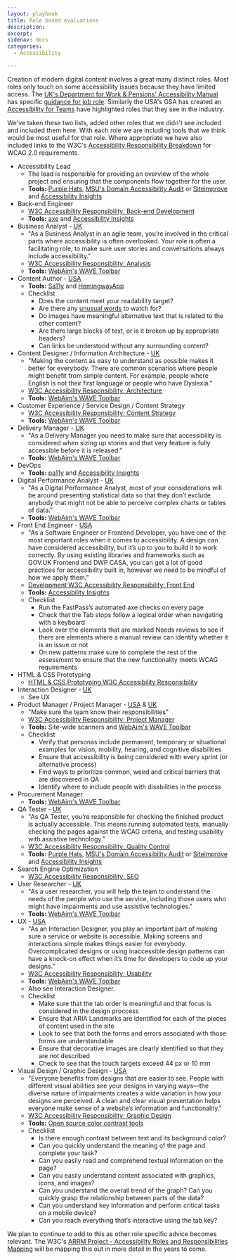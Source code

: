 ```yaml
---
layout: playbook
title: Role based evaluations
description: 
excerpt: 
sidenav: docs
categories:
  - Accessibility

---
```


Creation of modern digital content involves a great many distinct roles. Most roles only touch on some accessibility issues because they have limited access. The [UK's Department
for Work & Pensions' Accessibility Manual](https://accessibility-manual.dwp.gov.uk/) has specific [guidance for job role](https://accessibility-manual.dwp.gov.uk/guidance-for-your-job-role). Similarly the USA's GSA has created an [Accessibility for Teams](https://accessibility.digital.gov/) have highlighted roles that they see in the industry. 

We've taken these two lists, added other roles that we didn't see included and included them here. With each role we are including tools that we think would be most useful for that role. Where appropriate we have also included links to the W3C's [Accessibility Responsibility Breakdown](https://www.w3.org/community/wai-) for WCAG 2.0 requirements.

- Accessibility Lead
    - The lead is responsible for providing an overview of the whole project and ensuring that the components flow together for the user.
    - **Tools:** [Purple Hats](https://github.com/GovTechSG/purple-hats), [MSU's Domain Accessibility Audit](https://github.com/MSU-NatSci/DomainAccessibilityAudit) or [Siteimprove](https://siteimprove.com) and [Accessibility Insights](https://accessibilityinsights.io/)
- Back-end Engineer
    - [W3C Accessibility Responsibility: Back-end Development](https://www.w3.org/community/wai-engage/wiki/Back-end_Development)
    - **Tools:** [axe](https://www.deque.com/axe/) and [Accessibility Insights](https://accessibilityinsights.io/)
- Business Analyst - [UK](https://accessibility-manual.dwp.gov.uk/guidance-for-your-job-role/business-analyst)
    - "As a Business Analyst in an agile team, you’re involved in the critical parts where accessibility is often overlooked. Your role is often a facilitating role, to make sure user stories and conversations always include accessibility."
    - [W3C Accessibility Responsibility: Analysis](https://www.w3.org/community/wai-engage/wiki/Accessibility_By_Roles_-_Analysis)
    - **Tools:** [WebAim's WAVE Toolbar](https://wave.webaim.org/extension/)
- Content Author - [USA](https://accessibility.digital.gov/content-design/getting-started/)
    - **Tools:** [Sa11y](https://ryersondmp.github.io/sa11y/) and [HemingwayApp](http://www.hemingwayapp.com/)
    - Checklist
        - Does the content meet your readability target?
        - Are there any [unusual words](https://www.w3.org/WAI/WCAG21/quickref/?versions=2.0#unusual-words) to watch for?
        - Do images have meaningful alternative text that is related to the other content?
        - Are there large blocks of text, or is it broken up by appropriate headers?
        - Can links be understood without any surrounding content? 
- Content Designer / Information Architecture - [UK](https://accessibility-manual.dwp.gov.uk/guidance-for-your-job-role/content-designer)
    - "Making the content as easy to understand as possible makes it better for everybody. There are common scenarios where people might benefit from simple content. For example, people where English is not their first language or people who have Dyslexia."
    - [W3C Accessibility Responsibility: Architecture](https://www.w3.org/community/wai-engage/wiki/Accessibility_By_Roles_-_Architecture)
    - **Tools:** [WebAim's WAVE Toolbar](https://wave.webaim.org/extension/)
- Customer Experience / Service Design / Content Strategy
    - [W3C Accessibility Responsibility: Content Strategy](https://www.w3.org/community/wai-engage/wiki/Content_Strategy)
    - **Tools:** [WebAim's WAVE Toolbar](https://wave.webaim.org/extension/)
- Delivery Manager - [UK](https://accessibility-manual.dwp.gov.uk/guidance-for-your-job-role/delivery-manager)
    - "As a Delivery Manager you need to make sure that accessibility is considered when sizing up stories and that very feature is fully accessible before it is released."
    - **Tools:** [WebAim's WAVE Toolbar](https://wave.webaim.org/extension/)
- DevOps
    - **Tools:** [pa11y](https://pa11y.org/) and [Accessibility Insights](https://accessibilityinsights.io/)
- Digital Performance Analyst - [UK](https://accessibility-manual.dwp.gov.uk/guidance-for-your-job-role/digital-performance-analyst)    
    - "As a Digital Performance Analyst, most of your considerations will be around presenting statistical data so that they don’t exclude anybody that might not be able to perceive complex charts or tables of data."
    - **Tools:** [WebAim's WAVE Toolbar](https://wave.webaim.org/extension/)
- Front End Engineer - [USA](https://accessibility.digital.gov/front-end/getting-started/)
    - "As a Software Engineer or Frontend Developer, you have one of the most important roles when it comes to accessibility. A design can have considered accessibility, but it’s up to you to build it to work correctly. By using existing libraries and frameworks such as GOV.UK Frontend and DWP CASA, you can get a lot of good practices for accessibility built in, however we need to be mindful of how we apply them."
    - [Development W3C Accessibility Responsibility: Front End ](https://www.w3.org/community/wai-engage/wiki/Front-end_Development)
    - **Tools:** [Accessibility Insights](https://accessibilityinsights.io/)
    - Checklist
        - Run the FastPass’s automated axe checks on every page
        - Check that the Tab stops follow a logical order when navigating with a keyboard
        - Look over the elements that are marked Needs reviews to see if there are elements where a manual review can identify whether it is an issue or not
        - On new patterns make sure to complete the rest of the assessment to ensure that the new functionality meets WCAG requirements
- HTML & CSS Prototyping
    - [HTML & CSS Prototyping W3C Accessibility Responsibility](https://www.w3.org/community/wai-engage/wiki/HTML/CSS_Prototyping)
- Interaction Designer - [UK](https://accessibility-manual.dwp.gov.uk/guidance-for-your-job-role/interaction-designer)
    - See UX
- Product Manager / Project Manager - [USA](https://accessibility.digital.gov/product/getting-started/) & [UK](https://accessibility-manual.dwp.gov.uk/guidance-for-your-job-role/product-manager)
    - "Make sure the team know their responsibilities"
    - [W3C Accessibility Responsibility: Project Manager](https://www.w3.org/community/wai-engage/wiki/Accessibility_Responsibility_Breakdown#pm)
    - **Tools:** Site-wide scanners and [WebAim's WAVE Toolbar](https://wave.webaim.org/extension/)
    - Checklist
        - Verify that personas include permanent, temporary or situational examples for vision, mobility, hearing, and cognitive disabilities
        - Ensure that accessibility is being considered with every sprint (or alternative process)
        - Find ways to prioritize common, weird and critical barriers that are discovered in QA
        - Identify where to include people with disabilities in the process
- Procurement Manager 
    - **Tools:** [WebAim's WAVE Toolbar](https://wave.webaim.org/extension/)
- QA Tester - [UK](https://accessibility-manual.dwp.gov.uk/guidance-for-your-job-role/qa-tester)
    - "As QA Tester, you’re responsible for checking the finished product is actually accessible. This means running automated tests, manually checking the pages against the WCAG criteria, and testing usability with assistive technology."
    - [W3C Accessibility Responsibility: Quality Control](https://www.w3.org/community/wai-engage/wiki/Quality_Control)
    - **Tools:** [Purple Hats](https://github.com/GovTechSG/purple-hats), [MSU's Domain Accessibility Audit](https://github.com/MSU-NatSci/DomainAccessibilityAudit) or [Siteimprove](https://siteimprove.com) and [Accessibility Insights](https://accessibilityinsights.io/)
- Search Engine Optimization
    - [W3C Accessibility Responsibility: SEO](https://www.w3.org/community/wai-engage/wiki/Search_Engine_Optimization)
- User Researcher - [UK](https://accessibility-manual.dwp.gov.uk/guidance-for-your-job-role/user-researcher)
    - "As a user researcher, you will help the team to understand the needs of the people who use the service, including those users who might have impairments and use assistive technologies."
    - **Tools:** [WebAim's WAVE Toolbar](https://wave.webaim.org/extension/)
- UX - [USA](https://accessibility.digital.gov/ux/getting-started/)
    - "As an Interaction Designer, you play an important part of making sure a service or website is accessible. Making screens and interactions simple makes things easier for everybody. Overcomplicated designs or using inaccessible design patterns can have a knock-on effect when it’s time for developers to code up your designs."
    - [W3C Accessibility Responsibility: Usability](https://www.w3.org/community/wai-engage/wiki/Accessibility_By_Roles_-_Interaction_Design_/_Usability)
    - **Tools:** [WebAim's WAVE Toolbar](https://wave.webaim.org/extension/)
    - Also see Interaction Designer.
    - Checklist
        - Make sure that the tab order is meaningful and that focus is considered in the design proccess
        - Ensure that ARIA Landmarks are identified for each of the pieces of content used in the site
        - Look to see that both the forms and errors associated with those forms are understandable
        - Ensure that decorative images are clearly identified so that they are not described
        - Check to see that the touch targets exceed 44 px or 10 mm
- Visual Design / Graphic Design - [USA](https://accessibility.digital.gov/visual-design/getting-started/)
    - "Everyone benefits from designs that are easier to see. People with different visual abilities see your designs in varying ways—the diverse nature of impairments creates a wide variation in how your designs are perceived. A clean and clear visual presentation helps everyone make sense of a website’s information and functionality."
    - [W3C Accessibility Responsibility: Graphic Design](https://www.w3.org/community/wai-engage/wiki/Accessibility_By_Roles_-_Graphic_Design)
    - **Tools:** [Open source color contrast tools](https://github.com/CivicActions/accessibility/blob/main/_handbook/tools.md#color)
    - Checklist
        - Is there enough contrast between text and its background color?
        - Can you quickly understand the meaning of the page and complete your task?
        - Can you easily read and comprehend textual information on the page?
        - Can you easily understand content associated with graphics, icons, and images?
        - Can you understand the overall trend of the graph? Can you quickly grasp the relationship between parts of the data?
        - Can you understand key information and perform critical tasks on a mobile device?
        - Can you reach everything that’s interactive using the tab key?

We plan to continue to add to this as other role specific advice becomes relevant. The W3C's [ARRM Project - Accessibility Roles and Responsibilities Mapping](https://www.w3.org/WAI/EO/wiki/ARRM_Project_-_Accessibility_Roles_and_Responsibilities_Mapping) will be mapping this out in more detail in the years to come. 


